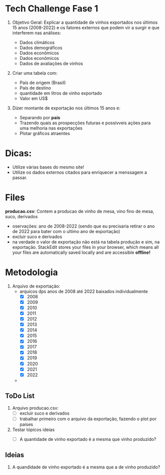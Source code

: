# Tech Challenge Fase 1

1. Objetivo Geral: Explicar a quantidade de vinhos exportados nos últimos 15 anos (2008-2022) e os fatores externos que podem vir a surgir e que interferem nas análises: 
	- Dados climáticos
	- Dados demográficos
	- Dados econômicos 
	- Dados econômicos
	- Dados de avaliações de vinhos

2. Criar uma tabela com:
	- País de origem (Brasil)
	- País de destino
	- quantidade em litros de vinho exportado 
	- Valor em US$

3. Dizer montante de exportação nos últimos 15 anos e:
	- Separando por **país**
	- Trazendo quais as prospecções futuras e possívveis ações para uma melhoria nas exportações
	- Plotar gráficos atraentes 

# Dicas:

- Utilize várias bases do mesmo site! 
- Utilize os dados externos citados para enriquecer a menssagem a passar.


# Files

**producao.csv**: Contem a producao de vinho de mesa, vino fino de mesa, suco, derivados
- oservações: ano de 2008-2022 (sendo que eu precisaria retirar o ano de 2022 para bater com o ultimo ano de exportação)
- excluir suco e derivados
- na verdade o valor de exportação não está na tabela produção e sim, na exportação. 
StackEdit stores your files in your browser, which means all your files are automatically saved locally and are accessible **offline!**

# Metodologia

1. Arquivo de exportação:
	- arquicos dps anos de 2008 até 2022 baixados individualmente
		- [x] 2008
		- [x] 2009
		- [x] 2010
		- [x] 2011
		- [x] 2012
		- [x] 2013
		- [x] 2014
		- [x] 2015
		- [x] 2016
		- [x] 2017
		- [x] 2018
		- [x] 2019
		- [x] 2020
		- [x] 2021
		- [x] 2022
	- 


## ToDo List

1. Arquivo producao.csv: 
	- [ ] excluir suco e derivados
	- [ ] trabalhar primeiro com o arquivo da exportação, fazendo o plot por países

2. Testar tópicos ideias 
	- [ ] A quantidade de vinho exportado é a mesma que vinho produzido? 


## Ideias

1. A quandidade de vinho exportado é a mesma que a de vinho produzido? 